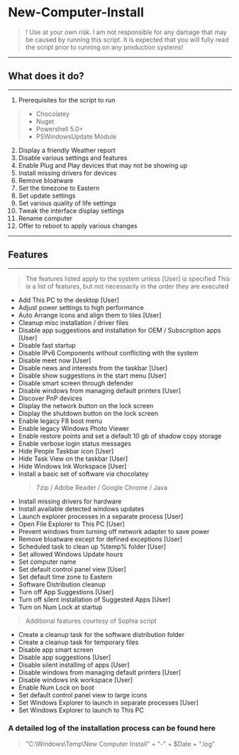 # New-Computer-Install
>! Use at your own risk. I am not responsible for any damage that may be caused by running this script. It is expected that you will fully read the script prior to running on any production systems!
_______________
## What does it do?
_______________
1. Prerequisites for the script to run
  >  - Chocolatey
  >  - Nuget
  >  - Powershell 5.0+
  >  - PSWindowsUpdate Module
2. Display a friendly Weather report
3. Disable various settings and features 
4. Enable Plug and Play devices that may not be showing up
5. Install missing drivers for devices
6. Remove bloatware
7. Set the timezone to Eastern
8. Set update settings
9. Set various quality of life settings
10. Tweak the interface display settings  
11. Rename computer
12. Offer to reboot to apply various changes

_______________
## Features
_______________
> The features listed apply to the system unless [User] is specified
> This is a list of features, but not necessarily in the order they are executed

  - Add This PC to the desktop [User]
  - Adjust power settings to high performance
  - Auto Arrange icons and align them to tiles [User]
  - Cleanup misc installation / driver files
  - Disable app suggestions and installation for OEM / Subscription apps [User]
  - Disable fast startup
  - Disable IPv6 Components without conflicting with the system
  - Disable meet now [User]
  - Disable news and interests from the taskbar [User]
  - Disable show suggestions in the start menu [User]
  - Disable smart screen through defender
  - Disable windows from managing default printers [User]
  - Discover PnP devices
  - Display the network button on the lock screen
  - Display the shutdown button on the lock screen
  - Enable legacy F8 boot menu
  - Enable legacy Windows Photo Viewer
  - Enable restore points and set a default 10 gb of shadow copy storage
  - Enable verbose login status messages
  - Hide People Taskbar icon [User]
  - Hide Task View on the taskbar [User]
  - Hide Windows Ink Workspace [User]
  - Install a basic set of software via chocolatey
    > 7zip / Adobe Reader / Google Chrome / Java
  - Install missing drivers for hardware
  - Install available detected windows updates
  - Launch explorer processes in a separate process [User]
  - Open File Explorer to This PC [User]
  - Prevent windows from turning off network adapter to save power
  - Remove bloatware except for defined exceptions [User]
  - Scheduled task to clean up %temp% folder [User]
  - Set allowed Windows Update hours
  - Set computer name
  - Set default control panel view [User]
  - Set default time zone to Eastern
  - Software Distribution cleanup
  - Turn off App Suggestions [User]
  - Turn off silent installation of Suggested Apps [User]
  - Turn on Num Lock at startup

> Additional features courtesy of Sophia script
  - Create a cleanup task for the software distribution folder
  - Create a cleanup task for temporary files
  - Disable app smart screen
  - Disable app suggestions [User]
  - Disable silent installing of apps [User]
  - Disable windows from managing default printers [User]
  - Disable windows ink workspace [User]
  - Enable Num Lock on boot
  - Set default control panel view to large icons
  - Set Windows Explorer to launch in separate processes [User]
  - Set Windows Explorer to launch to This PC

### A detailed log of the installation process can be found here
> "C:\Windows\Temp\New Computer Install" + "-" + $Date + ".log"
